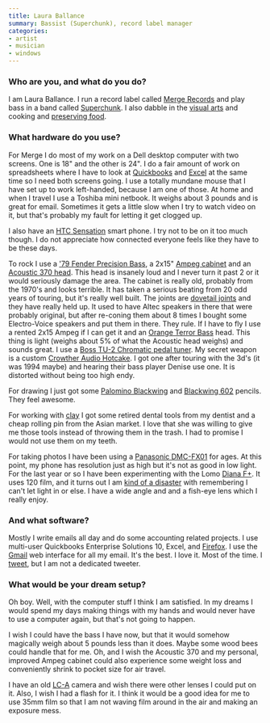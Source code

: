 ```yaml
---
title: Laura Ballance
summary: Bassist (Superchunk), record label manager
categories:
- artist
- musician
- windows
---
```


### Who are you, and what do you do?

I am Laura Ballance. I run a record label called [Merge Records](http://www.mergerecords.com/ "Merge Record's website.") and play bass in a band called [Superchunk](http://www.superchunk.com/ "Superchunk's website."). I also dabble in the [visual arts](http://www.flickr.com/photos/ballance_suers/sets/72157630105375970/ "Photos of Laura's artwork on Flickr.") and cooking and [preserving food](http://www.flickr.com/photos/ballance_suers/5278490460/in/set-72157623186254097 "A photo of a ham.").

### What hardware do you use?

For Merge I do most of my work on a Dell desktop computer with two screens. One is 18" and the other is 24". I do a fair amount of work on spreadsheets where I have to look at [Quickbooks][] and [Excel][] at the same time so I need both screens going. I use a totally mundane mouse that I have set up to work left-handed, because I am one of those.
At home and when I travel I use a Toshiba mini netbook. It weighs about 3 pounds and is great for email. Sometimes it gets a little slow when I try to watch video on it, but that's probably my fault for letting it get clogged up.

I also have an [HTC Sensation][sensation] smart phone. I try not to be on it too much though. I do not appreciate how connected everyone feels like they have to be these days.

To rock I use a ['79 Fender Precision Bass][precision-bass], a 2x15" [Ampeg cabinet][b25b] and an [Acoustic 370 head][370]. This head is insanely loud and I never turn it past 2 or it would seriously damage the area. The cabinet is really old, probably from the 1970's and looks terrible. It has taken a serious beating from 20 odd years of touring, but it's really well built. The joints are [dovetail joints](http://en.wikipedia.org/wiki/Dovetail_joint "The Wikipedia entry for dovetail joints.") and they have really held up. It used to have Altec speakers in there that were probably original, but after re-coning them about 8 times I bought some Electro-Voice speakers and put them in there. They rule. If I have to fly I use a rented 2x15 Ampeg if I can get it and an [Orange Terror Bass][bass-terror-1000] head. This thing is light (weighs about 5% of what the Acoustic head weighs) and sounds great. I use a [Boss TU-2 Chromatic pedal tuner][tu-2]. My secret weapon is a custom [Crowther Audio Hotcake][the-hotcake]. I got one after touring with the 3d's (it was 1994 maybe) and hearing their bass player Denise use one. It is distorted without being too high endy.

For drawing I just got some [Palomino Blackwing][blackwing] and [Blackwing 602][blackwing-602] pencils. They feel awesome.

For working with [clay](http://www.flickr.com/photos/ballance_suers/7177283435/ "A photo of one of Laura's clay artworks.") I got some retired dental tools from my dentist and a cheap rolling pin from the Asian market. I love that she was willing to give me those tools instead of throwing them in the trash. I had to promise I would not use them on my teeth.

For taking photos I have been using a [Panasonic DMC-FX01][lumix-dmc-fx01] for ages. At this point, my phone has resolution just as high but it's not as good in low light. For the last year or so I have been experimenting with the Lomo [Diana F+][diana-f-plus]. It uses 120 film, and it turns out I am [kind of a disaster](http://www.flickr.com/photos/ballance_suers/6951191372/ "A film photo by Laura.") with remembering I can't let light in or else. I have a wide angle and and a fish-eye lens which I really enjoy.

### And what software?

Mostly I write emails all day and do some accounting related projects. I use multi-user Quickbooks Enterprise Solutions 10, Excel, and [Firefox][]. I use the [Gmail][] web interface for all my email. It's the best. I love it. Most of the time.
I [tweet](https://twitter.com/#!/scarpatty "Laura's Twitter account."), but I am not a dedicated tweeter. 

### What would be your dream setup?

Oh boy. Well, with the computer stuff I think I am satisfied. In my dreams I would spend my days making things with my hands and would never have to use a computer again, but that's not going to happen. 

I wish I could have the bass I have now, but that it would somehow magically weigh about 5 pounds less than it does. Maybe some wood bees could handle that for me. Oh, and I wish the Acoustic 370 and my personal, improved Ampeg cabinet could also experience some weight loss and conveniently shrink to pocket size for air travel.

I have an old [LC-A][] camera and wish there were other lenses I could put on it. Also, I wish I had a flash for it. I think it would be a good idea for me to use 35mm film so that I am not waving film around in the air and making an exposure mess.

[370]: https://www.amazon.com/Acoustic-370-Bass-Amplifier-Cabinet/dp/B00DH05L54 "A guitar amp."
[tu-2]: http://www.bossus.com/gear/productdetails.php?ProductId=122 "A chromatic tuner."
[the-hotcake]: http://crowtheraudio.net/products/hotcake/ "A guitar distorter."
[sensation]: https://en.wikipedia.org/wiki/HTC_Sensation "An Android-powered smartphone."
[diana-f-plus]: https://microsites.lomography.com/diana/cameras/diana-f-clones "A film camera."
[bass-terror-1000]: https://www.amazon.com/Orange-Amplifiers-Terror-Bass-1000/dp/B0046IH1XQ "A guitar amp."
[blackwing]: https://pencils.com/product-category/all-brands/blackwing/palomino-blackwing-12-pk "A pencil"
[b25b]: http://www.vintageguitaramplifiers.net/for-sale/vintage-ampeg-b25b-speaker-cabinet/18519/ "A guitar amp."
[blackwing-602]: https://en.wikipedia.org/wiki/Blackwing_602 "A pencil."
[lc-a]: https://en.wikipedia.org/wiki/Lomo_LC-A "A very popular film camera."
[lumix-dmc-fx01]: https://www.amazon.com/Panasonic-DMC-FX01-Compact-Digital-Stabilized/dp/B000EBOC9U "A 6 megapixel digital camera."
[precision-bass]: http://www.fender.com/products/search.php?section=basses&bodyShape=Precision+Bass® "A bass guitar."
[gmail]: https://mail.google.com/mail/ "Web-based email."
[firefox]: https://www.mozilla.org/en-US/firefox/new/ "A cross-platform open-source web browser."
[quickbooks]: https://quickbooks.intuit.com/ "Business accounting software for Windows."
[excel]: https://products.office.com/en-us/excel "A spreadsheet application."
